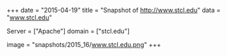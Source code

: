
+++
date = "2015-04-19"
title = "Snapshot of http://www.stcl.edu"
data = "www.stcl.edu"

Server = ["Apache"]
domain = ["stcl.edu"]

  image = "snapshots/2015_16/www.stcl.edu.png"
+++
#

